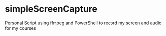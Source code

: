 # simpleScreenCapture
Personal Script using ffmpeg and PowerShell to record my screen and audio for my courses
